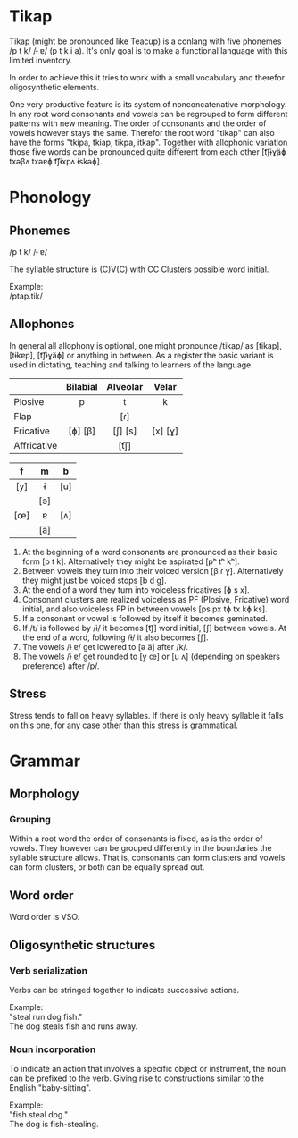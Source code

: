 # Tikap

Tikap (might be pronounced like Teacup) is a conlang with five phonemes /p t k/ /ɨ ɐ/ (p t k i a). It's only goal is to make a functional language with this limited inventory.

In order to achieve this it tries to work with a small vocabulary and therefor oligosynthetic elements.

One very productive feature is its system of nonconcatenative morphology. In any root word consonants and vowels can be regrouped to form different patterns with new meaning. The order of consonants and the order of vowels however stays the same. Therefor the root word "tikap" can also have the forms "tkipa, tkiap, tikpa, itkap". Together with allophonic variation those five words can be pronounced quite different from each other [t͡ʃɨɣäɸ txəβʌ txəɐɸ t͡ʃɨxpʌ ɨskəɸ].

# Phonology
## Phonemes

/p t k/ /ɨ ɐ/

The syllable structure is (C)V(C) with CC Clusters possible word initial.

Example:  
/ptap.tik/

## Allophones

In general all allophony is optional, one might pronounce /tikap/ as [tikap], [tɨkɐp], [t͡ʃɨɣäɸ] or anything in between. As a register the basic variant is used in dictating, teaching and talking to learners of the language.

|                   | Bilabial | Alveolar | Velar   |
| ----------------- |:--------:|:--------:|:-------:|
| Plosive           | p        | t        | k       |
| Flap              |          | [ɾ]      |         |
| Fricative         | [ɸ] [β]  | [ʃ] [s]  | [x] [ɣ] |
| Affricative       |          | [t͡ʃ]    |         |

| f | m | b |
|:-:|:-:|:-:|
|[y]| ɨ |[u]|
|   |[ə]|   |
|[œ]| ɐ |[ʌ]|
|   |[ä]|   |

1. At the beginning of a word consonants are pronounced as their basic form [p t k]. Alternatively they might be aspirated [pʰ tʰ kʰ].
2. Between vowels they turn into their voiced version [β ɾ ɣ]. Alternatively they might just be voiced stops [b d g].
3. At the end of a word they turn into voiceless fricatives [ɸ s x].
4. Consonant clusters are realized voiceless as PF (Plosive, Fricative) word initial, and also voiceless FP in between vowels [ps px tɸ tx kɸ ks].
5. If a consonant or vowel is followed by itself it becomes geminated. 
6. If /t/ is followed by /ɨ/ it becomes [t͡ʃ] word initial, [ʃ] between vowels. At the end of a word, following /ɨ/ it also becomes [ʃ].
7. The vowels /ɨ ɐ/ get lowered to [ə ä] after /k/.
8. The vowels /ɨ ɐ/ get rounded to [y œ] or [u ʌ] (depending on speakers preference) after /p/.

## Stress

Stress tends to fall on heavy syllables. If there is only heavy syllable it falls on this one, for any case other than this stress is grammatical.

# Grammar
## Morphology
### Grouping

Within a root word the order of consonants is fixed, as is the order of vowels. They however can be grouped differently in the boundaries the syllable structure allows. That is, consonants can form clusters and vowels can form clusters, or both can be equally spread out.

## Word order

Word order is VSO.

## Oligosynthetic structures
### Verb serialization

Verbs can be stringed together to indicate successive actions.

Example:  
"steal run dog fish."  
The dog steals fish and runs away.

### Noun incorporation

To indicate an action that involves a specific object or instrument, the noun can be prefixed to the verb. Giving rise to constructions similar to the English "baby-sitting".

Example:  
"fish steal dog."  
The dog is fish-stealing.
